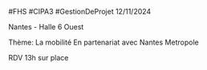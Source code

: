 #FHS #CIPA3 #GestionDeProjet 
12/11/2024

Nantes - Halle 6 Ouest

Thème: La mobilité
En partenariat avec Nantes Metropole

RDV 13h sur place
